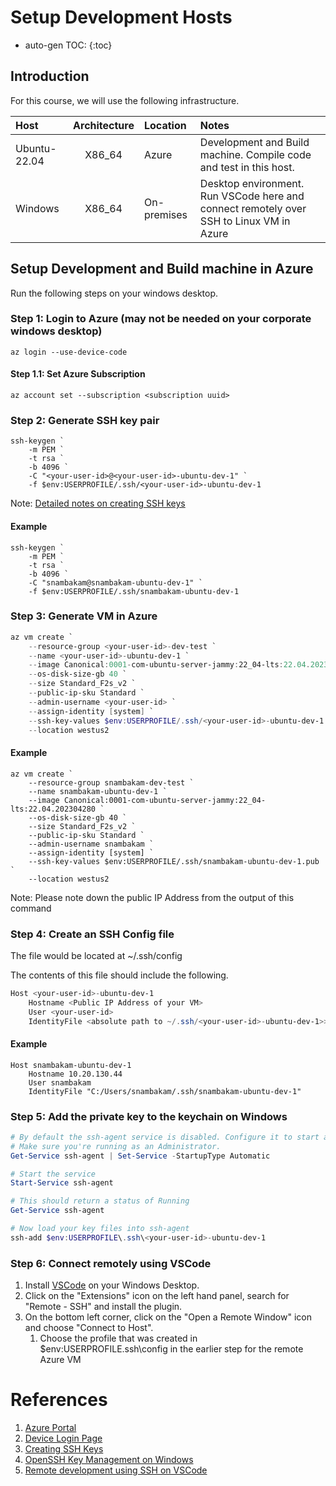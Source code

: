 # Setup Development Hosts

* auto-gen TOC:
{:toc}

## Introduction

For this course, we will use the following infrastructure.

|  Host        | Architecture | Location    | Notes                       |
|:-------------|:------------:|:------------|:----------------------------|
| Ubuntu-22.04 | X86_64       | Azure       | Development and Build machine. Compile code and test in this host. |
| Windows      | X86_64       | On-premises | Desktop environment. Run VSCode here and connect remotely over SSH to Linux VM in Azure |

## Setup Development and Build machine in Azure

Run the following steps on your windows desktop.

### Step 1: Login to Azure (may not be needed on your corporate windows desktop)

```
az login --use-device-code
```

#### Step 1.1: Set Azure Subscription

```
az account set --subscription <subscription uuid>
```

### Step 2: Generate SSH key pair

```shell
ssh-keygen `
    -m PEM `
    -t rsa `
    -b 4096 `
    -C "<your-user-id>@<your-user-id>-ubuntu-dev-1" `
    -f $env:USERPROFILE/.ssh/<your-user-id>-ubuntu-dev-1
```
Note: [Detailed notes on creating SSH keys](https://learn.microsoft.com/en-us/azure/virtual-machines/linux/create-ssh-keys-detailed)

#### Example

```
ssh-keygen `
    -m PEM `
    -t rsa `
    -b 4096 `
    -C "snambakam@snambakam-ubuntu-dev-1" `
    -f $env:USERPROFILE/.ssh/snambakam-ubuntu-dev-1
```

### Step 3: Generate VM in Azure

```powershell
az vm create `
	--resource-group <your-user-id>-dev-test `
	--name <your-user-id>-ubuntu-dev-1 `
	--image Canonical:0001-com-ubuntu-server-jammy:22_04-lts:22.04.202304280 `
	--os-disk-size-gb 40 `
	--size Standard_F2s_v2 `
	--public-ip-sku Standard `
	--admin-username <your-user-id> `
	--assign-identity [system] `
	--ssh-key-values $env:USERPROFILE/.ssh/<your-user-id>-ubuntu-dev-1.pub `
	--location westus2
```

#### Example

```
az vm create `
	--resource-group snambakam-dev-test `
	--name snambakam-ubuntu-dev-1 `
	--image Canonical:0001-com-ubuntu-server-jammy:22_04-lts:22.04.202304280 `
	--os-disk-size-gb 40 `
	--size Standard_F2s_v2 `
	--public-ip-sku Standard `
	--admin-username snambakam `
	--assign-identity [system] `
	--ssh-key-values $env:USERPROFILE/.ssh/snambakam-ubuntu-dev-1.pub `
	--location westus2
```

Note: Please note down the public IP Address from the output of this command

### Step 4: Create an SSH Config file

The file would be located at ~/.ssh/config

The contents of this file should include the following.

```powershell
Host <your-user-id>-ubuntu-dev-1
    Hostname <Public IP Address of your VM>
    User <your-user-id>
    IdentityFile <absolute path to ~/.ssh/<your-user-id>-ubuntu-dev-1>>
```

#### Example

```
Host snambakam-ubuntu-dev-1
    Hostname 10.20.130.44
    User snambakam
    IdentityFile "C:/Users/snambakam/.ssh/snambakam-ubuntu-dev-1"
```

### Step 5: Add the private key to the keychain on Windows

```powershell
# By default the ssh-agent service is disabled. Configure it to start automatically.
# Make sure you're running as an Administrator.
Get-Service ssh-agent | Set-Service -StartupType Automatic

# Start the service
Start-Service ssh-agent

# This should return a status of Running
Get-Service ssh-agent

# Now load your key files into ssh-agent
ssh-add $env:USERPROFILE\.ssh\<your-user-id>-ubuntu-dev-1
```

### Step 6: Connect remotely using VSCode

1. Install [VSCode](https://code.visualstudio.com/download) on your Windows Desktop.
1. Click on the "Extensions" icon on the left hand panel, search for "Remote - SSH" and install the plugin.
1. On the bottom left corner, click on the "Open a Remote Window" icon and choose "Connect to Host".
   1. Choose the profile that was created in $env:USERPROFILE\.ssh\config in the earlier step for the remote Azure VM

# References

1. [Azure Portal](https://azure.microsoft.com/en-us/features/azure-portal/)
1. [Device Login Page](https://microsoft.com/devicelogin)
1. [Creating SSH Keys](https://learn.microsoft.com/en-us/azure/virtual-machines/linux/create-ssh-keys-detailed)
1. [OpenSSH Key Management on Windows](https://learn.microsoft.com/en-us/windows-server/administration/openssh/openssh_keymanagement)
1. [Remote development using SSH on VSCode](https://code.visualstudio.com/docs/remote/ssh)